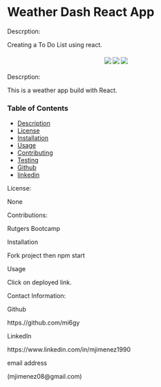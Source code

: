 # Weather Dash React App

<p>Descrption:</p>
Creating a To Do List using react. 

<div align="center">
  <h4>
    </a>
    <a href="https://github.com/mi6gy/weatherdash_react/stargazers"><img src="https://img.shields.io/github/stars/mi6gy/weatherdash_react.svg?style=plasticr"/></a>
    <a href="https://github.com/mi6gy/weatherdash_react/commits/master"><img src="https://img.shields.io/github/last-commit/mi6gy/weatherdash_react.svg?style=plasticr"/></a>
        <a href="https://github.com/mi6gy/weatherdash_react/commits/master"><img src="https://img.shields.io/github/commit-activity/y/mi6gy/weatherdash_react.svg?style=plasticr"/></a>
</h4>
</div>

<p>Descrption:</p>
This is a weather app build with React. 

### Table of Contents
* [Description](#descripe)
* [License](#license)
* [Installation](#install)
* [Usage](#usage)
* [Contributing](#contributing)
* [Testing](#test)
* [Github](#github)
* [linkedin](#linked)

 <p>License:</p>
None

<p>Contributions:</p>
Rutgers Bootcamp

<p>Installation</p>
Fork project then npm start

<p>Usage</p>
Click on deployed link.

<p>Contact Information:
<p>Github</p>
<a>https.//github.com/mi6gy</a>
<p>LinkedIn</p>
<a>https://www.linkedin.com/in/mjimenez1990</a>
<p>email address</p>
(mjimenez08@gmail.com)
